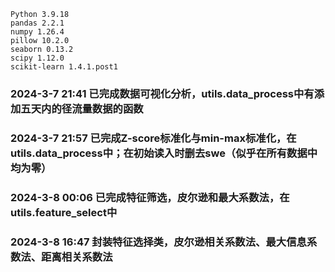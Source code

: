 ```
Python 3.9.18
pandas 2.2.1
numpy 1.26.4
pillow 10.2.0
seaborn 0.13.2
scipy 1.12.0
scikit-learn 1.4.1.post1
```

### 2024-3-7 21:41 已完成数据可视化分析，utils.data_process中有添加五天内的径流量数据的函数
### 2024-3-7 21:57 已完成Z-score标准化与min-max标准化，在utils.data_process中；在初始读入时删去swe（似乎在所有数据中均为零）
### 2024-3-8 00:06 已完成特征筛选，皮尔逊和最大系数法，在utils.feature_select中
### 2024-3-8 16:47 封装特征选择类，皮尔逊相关系数法、最大信息系数法、距离相关系数法